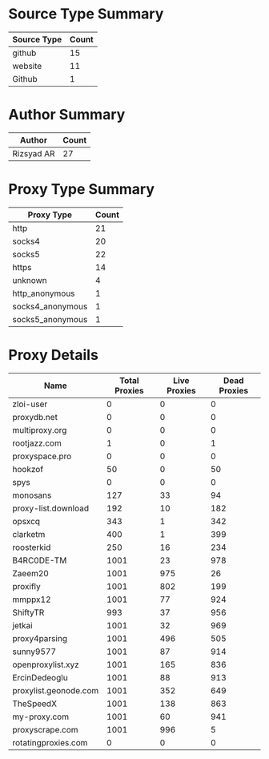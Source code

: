 # Source Type Summary

| Source Type | Count |
|-------------|-------|
| github | 15 |
| website | 11 |
| Github | 1 |


# Author Summary

| Author | Count |
|--------|-------|
| Rizsyad AR | 27 |


# Proxy Type Summary

| Proxy Type | Count |
|------------|-------|
| http | 21 |
| socks4 | 20 |
| socks5 | 22 |
| https | 14 |
| unknown | 4 |
| http_anonymous | 1 |
| socks4_anonymous | 1 |
| socks5_anonymous | 1 |


# Proxy Details

| Name | Total Proxies | Live Proxies | Dead Proxies |
|------|---------------|--------------|---------------|
| zloi-user | 0 | 0 | 0 |
| proxydb.net | 0 | 0 | 0 |
| multiproxy.org | 0 | 0 | 0 |
| rootjazz.com | 1 | 0 | 1 |
| proxyspace.pro | 0 | 0 | 0 |
| hookzof | 50 | 0 | 50 |
| spys | 0 | 0 | 0 |
| monosans | 127 | 33 | 94 |
| proxy-list.download | 192 | 10 | 182 |
| opsxcq | 343 | 1 | 342 |
| clarketm | 400 | 1 | 399 |
| roosterkid | 250 | 16 | 234 |
| B4RC0DE-TM | 1001 | 23 | 978 |
| Zaeem20 | 1001 | 975 | 26 |
| proxifly | 1001 | 802 | 199 |
| mmppx12 | 1001 | 77 | 924 |
| ShiftyTR | 993 | 37 | 956 |
| jetkai | 1001 | 32 | 969 |
| proxy4parsing | 1001 | 496 | 505 |
| sunny9577 | 1001 | 87 | 914 |
| openproxylist.xyz | 1001 | 165 | 836 |
| ErcinDedeoglu | 1001 | 88 | 913 |
| proxylist.geonode.com | 1001 | 352 | 649 |
| TheSpeedX | 1001 | 138 | 863 |
| my-proxy.com | 1001 | 60 | 941 |
| proxyscrape.com | 1001 | 996 | 5 |
| rotatingproxies.com | 0 | 0 | 0 |
